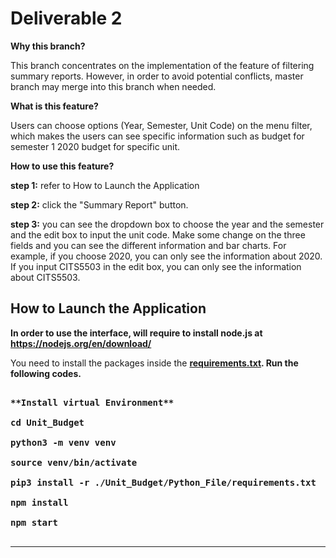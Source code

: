 # Deliverable 2

**Why this branch?**

This branch concentrates on the implementation of the feature of filtering summary reports. However, in order to avoid potential conflicts, master branch may merge into this branch when needed. 

**What is this feature?**

Users can choose options (Year, Semester, Unit Code) on the menu filter, which makes the users can see specific information such as budget for semester 1 2020 budget for specific unit. 

**How to use this feature?**

**step 1:**  refer to How to Launch the Application

**step 2:** click the "Summary Report" button.

**step 3:**  you can see the dropdown box to choose the year and the semester and the edit box to input the unit code. Make some change on the three fields and you can see the different information and bar charts. For example, if you choose 2020, you can only see the information about 2020. If you input CITS5503 in the edit box, you can only see the information about CITS5503.


## How to Launch the Application

**In order to use the interface, will require to install node.js at https://nodejs.org/en/download/**

You need to install the packages inside the [<b>requirements.txt<b>](./Unit_Budget/Python_File/requirements.txt). Run the following codes.
<pre>

**Install virtual Environment**

cd Unit_Budget

python3 -m venv venv 

source venv/bin/activate

pip3 install -r ./Unit_Budget/Python_File/requirements.txt

npm install

npm start

</pre>

<hr>


